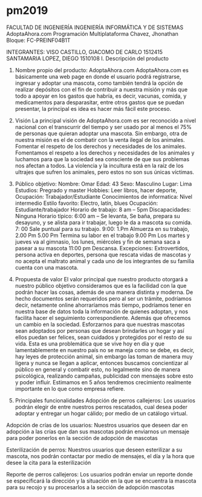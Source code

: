 # pm2019
FACULTAD DE INGENIERÍA
INGENIERÍA INFORMÁTICA Y DE SISTEMAS
AdoptaAhora.com
Programación Multiplataforma
Chavez, Jhonathan
Bloque: FC-PREINF04B1T


INTEGRANTES:
VISO CASTILLO, GIACOMO DE CARLO					1512415
SANTAMARIA LOPEZ, DIEGO 1510108
I. Descripción del producto
1. Nombre propio del producto: AdoptaAhora.com
AdoptaAhora.com es básicamente una web page en donde el usuario podrá registrarse, ingresar y adoptar una mascota, como también tendrá la opción de realizar depósitos con el fin de contribuir a nuestra misión y más que todo a apoyar en los gastos que habría, es decir, vacunas, comida, y medicamentos para desparasitar, entre otros gastos que se puedan presentar, la principal es idea es hacer más fácil este proceso.
 
2. Visión
La principal visión de AdoptaAhora.com es ser reconocido a nivel nacional con el transcurrir del tiempo y ser usado por al menos el 75% de personas que quieran adoptar una mascota. Sin embargo, otra de nuestra misión es el de combatir con la venta ilegal de los animales. Fomentar el respeto de los derechos y necesidades de los animales. Fomentamos el respeto a los derechos y necesidades de los animales y luchamos para que la sociedad sea consciente de que sus problemas nos afectan a todos. La violencia y la incultura está en la raíz de los ultrajes que sufren los animales, pero estos no son sus únicas víctimas.

3. Público objetivo:
Nombre: Omar
Edad: 43
Sexo: Masculino
Lugar: Lima
Estudios: Pregrado y master
Hobbies: Leer libros, hacer deporte,
Ocupación: Trabajador/Estudiante
Conocimientos de informatica: Nivel intermedio
Estilo favorito: Electro, latín, blues
Ocupación: Estudiante/trabajador
Horario de trabajo: 8 am – 5pm
Discapacidades: Ninguna
Horario típico:
6:00 am – Se levanta, Se baña, prepara su desayuno, y se alista para ir trabajar, luego le da a mascota su comida.
7: 00 Sale puntual para su trabajo.
9:00:
1.Pm Almuerza en su trabajo,
2.00 Pm
5.00 Pm Termina su labor en el trabajo
9.00 Pm Los martes y jueves va al gimnasio, los lunes, miércoles y fin de semana saca a pasear a su mascota
11:00 pm Descansa.
Excepciones: Extrovertidos, persona activa en deportes, persona que rescata vidas de mascotas y no acepta el maltrato animal y cada uno de los integrantes de su familia cuenta con una mascota.


4.  Propuesta de valor
El valor principal que nuestro producto otorgará a nuestro público objetivo consideramos que es la facilidad con la que podrán hacer las cosas, además de una manera distinta y moderna. De hecho documentos serán requeridos pero al ser un trámite, podríamos decir, netamente online ahorraríamos más tiempo, podríamos tener en nuestra base de datos toda la información de quienes adoptan, y nos facilita hacer el seguimiento correspondiente. Además que ofrecemos un cambio en la sociedad.
Esforzarnos para que nuestras mascotas sean adoptados por personas que desean brindarles un hogar y así ellos puedan ser felices, sean cuidados y protegidos por el resto de su vida. Esta es una problemática que se vive hoy en día y que lamentablemente en nuestro país no se maneja como se debe, es decir, hay leyes de protección animal, sin embargo las toman de manera muy ligera y nunca se llegan a aplicar, entonces buscamos concientizar al público en general y combatir esto, no legalmente sino de manera psicológica, realizando campañas, publicidad con mensajes sobre esto y poder influir. Estimamos en 5 años tendremos crecimiento realmente importante en lo que como empresa refiere.

5.  Principales funcionalidades
Adopción de perros callejeros:
Los usuarios podrán elegir de entre nuestros perros rescatados, cual desea poder adoptar y entregar un hogar cálido; por medio de un catálogo virtual.

Adopción de crías de los usuarios:
Nuestros usuarios que deseen dar en adopción a las crías que dan sus mascotas podrán enviarnos un mensaje para poder ponerlos en la sección de adopción de mascotas

Esterilización de perros: 
Nuestros usuarios que deseen esterilizar a su mascota, nos podrán contactar por medio de mensajes, el día y la hora que desee la cita para la esterilización

Reporte de perros callejeros:
Los usuarios podrán enviar  un reporte donde se especificará la dirección y la situación en la que se encuentra la mascota para su recojo y su procesarlos a la sección de adopción mascotas


